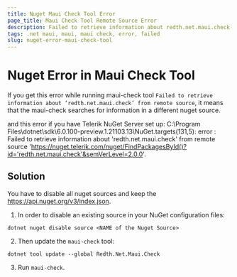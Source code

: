 ```yaml
---
title: Nuget Maui Check Tool Error
page_title: Maui Check Tool Remote Source Error
description: Failed to retrieve information about redth.net.maui.check from remote source
tags: .net maui, maui, maui check, error, failed
slug: nuget-error-maui-check-tool
---
```


# Nuget Error in Maui Check Tool


If you get this error while running maui-check tool `Failed to retrieve information about ‘redth.net.maui.check’ from remote source`, it means that the maui-check searches for information in a different nuget source. 

and this error if you have Telerik NuGet Server set up: C:\Program Files\dotnet\sdk\6.0.100-preview.1.21103.13\NuGet.targets(131,5): error : Failed to retrieve information about 'redth.net.maui.check' from remote source 'https://nuget.telerik.com/nuget/FindPackagesById()?id='redth.net.maui.check'&semVerLevel=2.0.0'. 

## Solution

You have to disable all nuget sources and keep the https://api.nuget.org/v3/index.json.

1. In order to disable an existing source in your NuGet configuration files: 

`dotnet nuget disable source <NAME of the Nuget Source>`

2. Then update the `maui-check` tool:

`dotnet tool update --global Redth.Net.Maui.Check`

3. Run `maui-check`.
 